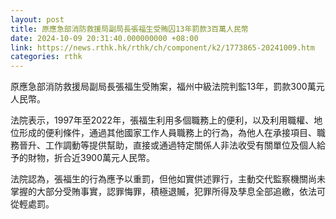 ```yaml
---
layout: post
title: 原應急部消防救援局副局長張福生受賄囚13年罰款3百萬人民幣
date: 2024-10-09 20:31:40.000000000 +08:00
link: https://news.rthk.hk/rthk/ch/component/k2/1773865-20241009.htm
categories: rthk
---
```


原應急部消防救援局副局長張福生受賄案，福州中級法院判監13年，罰款300萬元人民幣。

法院表示，1997年至2022年，張福生利用多個職務上的便利，以及利用職權、地位形成的便利條件，通過其他國家工作人員職務上的行為，為他人在承接項目、職務晉升、工作調動等提供幫助，直接或通過特定關係人非法收受有關單位及個人給予的財物，折合近3900萬元人民幣。

法院認為，張福生的行為應予以重罰，但他如實供述罪行，主動交代監察機關尚未掌握的大部分受賄事實，認罪悔罪，積極退贓，犯罪所得及孳息全部追繳，依法可從輕處罰。
